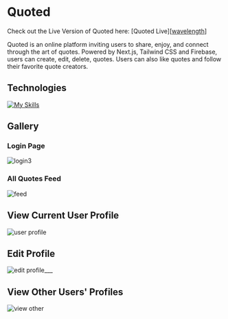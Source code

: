 # Quoted

Check out the Live Version of Quoted here:
[Quoted Live][[wavelength](https://quoted-phi.vercel.app/)]

Quoted is an online platform inviting users to share, enjoy, and connect through the art of quotes. Powered by Next.js, Tailwind CSS and Firebase, users can create, edit, delete, quotes. Users can also like quotes and follow their favorite quote creators.

## Technologies
[![My Skills](https://skillicons.dev/icons?i=js,nextjs,tailwind,firebase,html,css)](https://skillicons.dev)

## Gallery

### Login Page
![login3](https://github.com/johnny-2123/Quoted/assets/95261336/8f3e6f05-a87a-447b-8d12-723fd70489f8)

### All Quotes Feed
![feed](https://github.com/johnny-2123/Quoted/assets/95261336/befee45d-c262-4e17-80b2-2933aa4912b6)

## View Current User Profile
![user profile](https://github.com/johnny-2123/Quoted/assets/95261336/239eac49-6452-428c-983f-3dcd5a90e33f)

## Edit Profile
![edit profile___](https://github.com/johnny-2123/Quoted/assets/95261336/a4af6888-baae-4e61-ba3b-8fc0dfd1f863)

## View Other Users' Profiles
![view other ](https://github.com/johnny-2123/Quoted/assets/95261336/e95c7254-d2aa-4445-bb91-b1a6c0aafada)


